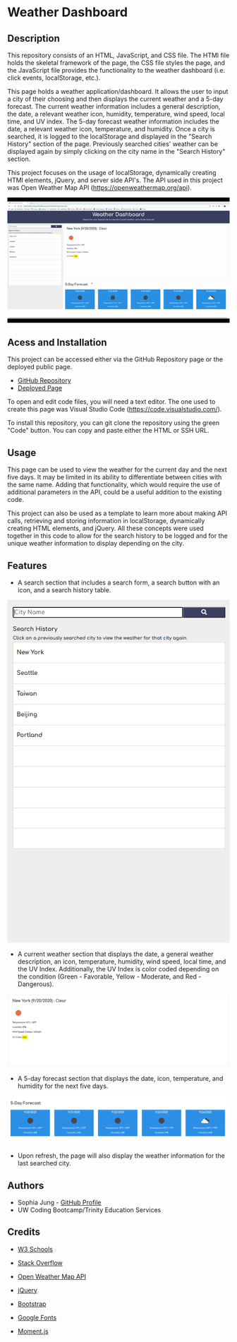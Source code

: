 # Weather Dashboard

## Description 

This repository consists of an HTML, JavaScript, and CSS file. The HTMl file holds the skeletal framework of the page, the CSS file styles the page, and the JavaScript file provides the functionality to the weather dashboard (i.e. click events, localStorage, etc.).

This page holds a weather application/dashboard. It allows the user to input a city of their choosing and then displays the current weather and a 5-day forecast. The current weather information includes a general description, the date, a relevant weather icon, humidity, temperature, wind speed, local time, and UV index. The 5-day forecast weather information includes the date, a relevant weather icon, temperature, and humidity. Once a city is searched, it is logged to the localStorage and displayed in the "Search History" section of the page. Previously searched cities' weather can be displayed again by simply clicking on the city name in the "Search History" section.

This project focuses on the usage of localStorage, dynamically creating HTMl elements, jQuery, and server side API's. The API used in this project was Open Weather Map API (https://openweathermap.org/api).

![alt-text](./assets/demo.gif "Demo Video")

## Acess and Installation

This project can be accessed either via the GitHub Repository page or the deployed public page. 

- [GitHub Repository](https://github.com/sophia2798/API_quiz)
- [Deployed Page](https://sophia2798.github.io/weather_app/)

To open and edit code files, you will need a text editor. The one used to create this page was Visual Studio Code (https://code.visualstudio.com/).

To install this repository, you can git clone the repository using the green "Code" button. You can copy and paste either the HTML or SSH URL.

## Usage

This page can be used to view the weather for the current day and the next five days. It may be limited in its ability to differentiate between cities with the same name. Adding that functionality, which would require the use of additional parameters in the API, could be a useful addition to the existing code. 

This project can also be used as a template to learn more about making API calls, retrieving and storing information in localStorage, dynamically creating HTML elements, and jQuery. All these concepts were used together in this code to allow for the search history to be logged and for the unique weather information to display depending on the city. 

## Features 

- A search section that includes a search form, a search button with an icon, and a search history table. 

![alt-text](./assets/searchbox.png "Search Section")

- A current weather section that displays the date, a general weather description, an icon, temperature, humidity, wind speed, local time, and the UV Index. Additionally, the UV Index is color coded depending on the condition (Green - Favorable, Yellow - Moderate, and Red - Dangerous).

![alt-text](./assets/current.png "Current Weather")

- A 5-day forecast section that displays the date, icon, temperature, and humidity for the next five days. 

![alt-text](./assets/forecast.png "Forecast Section")

- Upon refresh, the page will also display the weather information for the last searched city. 

## Authors

- Sophia Jung - [GitHub Profile](https://github.com/sophia2798)
- UW Coding Bootcamp/Trinity Education Services

## Credits

- [W3 Schools](https://www.w3schools.com/default.asp) 

- [Stack Overflow](https://stackoverflow.com/)

- [Open Weather Map API](https://openweathermap.org/api)

- [jQuery](https://developers.google.com/speed/libraries#jquery)

- [Bootstrap](https://getbootstrap.com/docs/4.5/getting-started/introduction/)

- [Google Fonts](https://fonts.google.com/)

- [Moment.js](https://momentjs.com/)